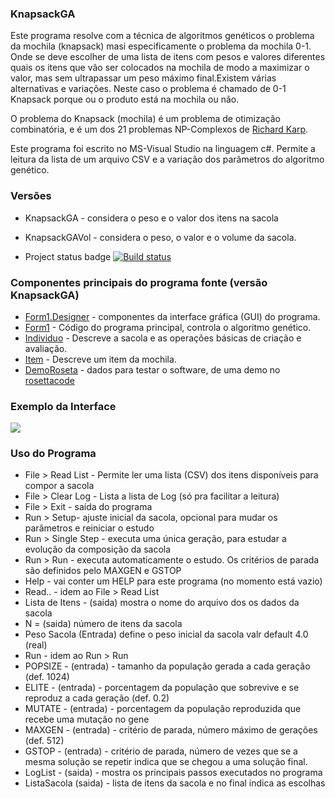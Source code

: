 ### KnapsackGA
Este programa resolve com a técnica de algoritmos genéticos o problema da mochila (knapsack) masi especificamente o problema da mochila 0-1. Onde se deve escolher de uma lista de itens com pesos e valores diferentes quais os itens que vão ser colocados na mochila de modo a maximizar o valor, mas sem ultrapassar um peso máximo final.Existem várias alternativas e variações. Neste caso o problema é chamado de 0-1 Knapsack porque ou o produto está na mochila ou não.

O problema do Knapsack (mochila) é um problema de otimização combinatória, e é um dos 21 problemas NP-Complexos de [Richard Karp](https://en.wikipedia.org/wiki/Karp%27s_21_NP-complete_problems).

Este programa foi escrito no MS-Visual Studio na linguagem c#. Permite a leitura da lista de um arquivo CSV e a variação dos parâmetros do algoritmo genético.

### Versões
- KnapsackGA - considera o peso e o valor dos itens na sacola
- KnapsackGAVol - considera o peso, o valor e o volume da sacola.

- Project status badge
[![Build status](https://ci.appveyor.com/api/projects/status/eanb0rmid5tbgoio?svg=true)](https://ci.appveyor.com/project/jedeboni/knapsackga)

### Componentes principais do programa fonte (versão KnapsackGA)
   - [Form1.Designer](KnapsackGA/KnapsackGA/Form1.Designer.cs) - componentes da interface gráfica (GUI) do programa. 
   - [Form1](KnapsackGA/KnapsackGA/Form1.cs) - Código do programa principal, controla o algoritmo genético.
   - [Individuo](KnapsackGA/KnapsackGA/Individuo.cs) - Descreve a sacola e as operações básicas de criação e avaliação.
   - [Item](KnapsackGA/KnapsackGA/Item.cs) - Descreve um item da mochila.
   - [DemoRoseta](KnapsackGA/dados/DemoRoseta.csv) - dados para testar o software, de uma demo no [rosettacode](http://rosettacode.org/wiki/Knapsack_problem/0-1)
   
### Exemplo da Interface
   ![](KnapsackGA/imagem/knapsackGA.JPG)

### Uso do Programa
- File > Read List - Permite ler uma lista (CSV) dos itens disponíveis para compor a sacola
- File > Clear Log - Lista a lista de Log (só pra facilitar a leitura)
- File > Exit - saída do programa
- Run > Setup- ajuste inicial da sacola, opcional para mudar os parâmetros e reiniciar o estudo
- Run > Single Step - executa uma única geração, para estudar a evolução da composição da sacola
- Run > Run - executa automaticamente o estudo. Os critérios de parada são definidos pelo MAXGEN e GSTOP
- Help - vai conter um HELP para este programa (no momento está vazio)
- Read..  - idem ao File > Read List
- Lista de Itens - (saida) mostra o nome do arquivo dos os dados da sacola
- N = (saida) número de itens da sacola
- Peso Sacola (Entrada) define o peso inicial da sacola valr default 4.0 (real)
- Run - idem ao Run > Run
- POPSIZE - (entrada) - tamanho da população gerada a cada geração (def. 1024)
- ELITE - (entrada) - porcentagem da população que sobrevive e se reproduz a cada geração (def. 0.2)
- MUTATE - (entrada) - porcentagem da população reproduzida que recebe uma mutação no gene
- MAXGEN - (entrada) - critério de parada, número máximo de gerações (def. 512)
- GSTOP - (entrada) - critério de parada, número de vezes que se a mesma solução se repetir indica que se chegou a uma solução final.
- LogList - (saida) - mostra os principais passos executados no programa
- ListaSacola (saida) - lista de itens da sacola e no final indica as escolhas 

